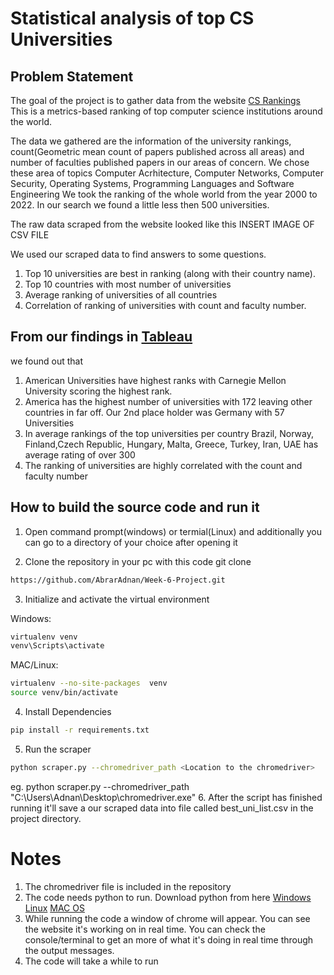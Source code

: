 # Statistical analysis of top CS Universities

## Problem Statement
The goal of the project is to gather data from the website [CS Rankings](https://csrankings.org/#/index?all&world)<br/>
This is a metrics-based ranking of top computer science institutions around the world.

The data we gathered are the information of the university rankings, 
count(Geometric mean count of papers published across all areas)
and number of faculties published papers in our areas of concern.
We chose these area of topics 
Computer Acrhitecture, Computer Networks, Computer Security, Operating Systems, Programming Languages and Software Engineering
We took the ranking of the whole world from the year 2000 to 2022. In our search we found a little less then 500 universities.

The raw data scraped from the website looked like this
INSERT IMAGE OF CSV FILE

We used our scraped data to find answers to some questions.
1. Top 10 universities are best in ranking (along with their country name).
2. Top 10 countries with most number of universities
3. Average ranking of universities of all countries
4. Correlation of ranking of universities with count and faculty number.

## From our findings in [Tableau](https://public.tableau.com/app/profile/abrar.faiaz.adnan/viz/CSrankingsdemoproject/Dashboard1?publish=yes)
we found out that
1. American Universities have highest ranks with Carnegie Mellon University scoring the highest rank.
2. America has the highest number of universities with 172 leaving other countries in far off. Our 2nd place holder was Germany with 57 Universities
3. In average rankings of the top universities per country Brazil, Norway, Finland,Czech Republic, Hungary, Malta, Greece, Turkey, Iran, UAE has average rating of over 300
4. The ranking of universities are highly correlated with the count and faculty number

## How to build the source code and run it


1. Open command prompt(windows) or termial(Linux) and additionally you can go to a directory of your choice after opening it

2. Clone the repository in your pc with this code git clone 
```bash
https://github.com/AbrarAdnan/Week-6-Project.git
```
3. Initialize and activate the virtual environment

Windows: 
```bash
virtualenv venv
venv\Scripts\activate
```
MAC/Linux:
```bash
virtualenv --no-site-packages  venv
source venv/bin/activate
```
4. Install Dependencies
```bash
pip install -r requirements.txt
```
   
5. Run the scraper
```bash
python scraper.py --chromedriver_path <Location to the chromedriver>
```
   eg. python scraper.py --chromedriver_path "C:\Users\Adnan\Desktop\chromedriver.exe"
6. After the script has finished running it'll save a our scraped data into file called best_uni_list.csv in the project directory.

# Notes
1. The chromedriver file is included in the repository
2. The code needs python to run. Download python from here [Windows](https://www.python.org/ftp/python/3.11.0/python-3.11.0-amd64.exe) [Linux](https://www.python.org/ftp/python/3.11.0/Python-3.11.0.tgz) [MAC OS](https://www.python.org/ftp/python/3.11.0/python-3.11.0-macos11.pkg)
3. While running the code a window of chrome will appear. You can see the website it's working on in real time. You can check the console/terminal to get an more of what it's doing in real time through the output messages.
4. The code will take a while to run
